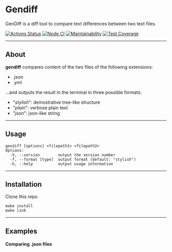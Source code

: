 # Gendiff
GenDiff is a diff tool to compare text differences between two text files.

[![Actions Status](https://github.com/mirreinh/frontend-project-lvl2/workflows/hexlet-check/badge.svg)](https://github.com/mirreinh/frontend-project-lvl2/actions)
[![Node CI](https://github.com/mirreinh/frontend-project-lvl2/workflows/node-ci/badge.svg)](https://github.com/mirreinh/frontend-project-lvl2/actions)
[![Maintainability](https://api.codeclimate.com/v1/badges/8d0a20eef264c55daf38/maintainability)](https://codeclimate.com/github/mirreinh/frontend-project-lvl2/maintainability)
[![Test Coverage](https://api.codeclimate.com/v1/badges/8d0a20eef264c55daf38/test_coverage)](https://codeclimate.com/github/mirreinh/frontend-project-lvl2/test_coverage)

___
## About  
**__gendiff__** compares content of the two files of the following extensions:
* .json
* .yml

...and outputs the result in the terminal in three possible formats:  
* "_stylish_": demostrative tree-like structure
* "_plain_": verbose plain text
* "_json_": json-like string
___
## Usage
```  
gendiff [options] <filepath1> <filepath2>
Options:
  -V, --version        output the version number
  -f, --format [type]  output format (default: "stylish")
  -h, --help           output usage information
```
___
## Installation
Clone this repo
```
make install
make link  
```
___
## Examples
#### Comparing .json files
